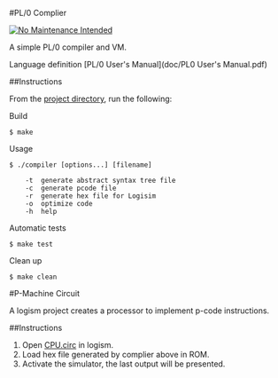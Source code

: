 #PL/0 Complier

[![No Maintenance Intended](http://unmaintained.tech/badge.svg)](http://unmaintained.tech/)

A simple PL/0 compiler and VM.

Language definition [PL/0 User's Manual](doc/PL0 User's Manual.pdf)

##Instructions

From the [project directory](Compiler/), run the following:

Build

```
$ make
```

Usage

```
$ ./compiler [options...] [filename]

    -t  generate abstract syntax tree file
    -c  generate pcode file
    -r  generate hex file for Logisim
    -o  optimize code
    -h  help
```

Automatic tests

```
$ make test
```

Clean up

```
$ make clean
```

#P-Machine Circuit

A logism project creates a processor to implement p-code instructions.

##Instructions

1. Open [CPU.circ](Circuit/CPU.circ) in logism.
2. Load hex file generated by complier above in ROM.
3. Activate the simulator, the last output will be presented.